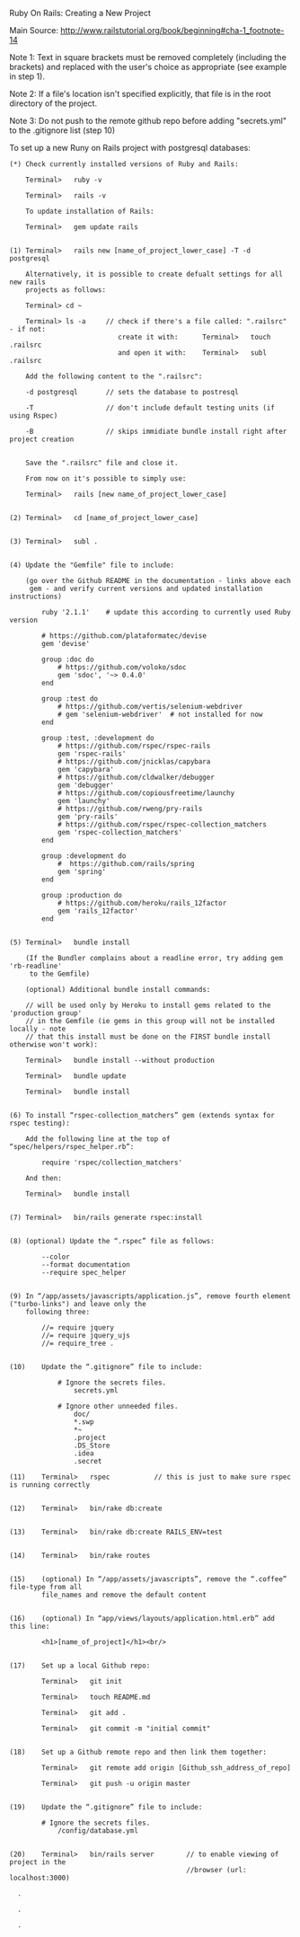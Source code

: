 
Ruby On Rails: Creating a New Project


Main Source:  http://www.railstutorial.org/book/beginning#cha-1_footnote-14


Note 1: Text in square brackets must be removed completely (including the brackets)
 		and replaced with the user's choice as appropriate (see example in step 1).

Note 2:	If a file's location isn't specified explicitly, that file is in the root directory
		of the project.

Note 3: Do not push to the remote github repo before adding "secrets.yml" to the .gitignore list (step 10)


To set up a new Runy on Rails project with postgresql databases:

	(*)	Check currently installed versions of Ruby and Rails:

		Terminal>	ruby -v

		Terminal>	rails -v

		To update installation of Rails:

		Terminal>	gem update rails


	(1)	Terminal>	rails new [name_of_project_lower_case] -T -d postgresql

		Alternatively, it is possible to create defualt settings for all new rails
		projects as follows:

		Terminal> cd ~

		Terminal> ls -a 	// check if there's a file called: ".railsrc" - if not:
							   create it with: 		Terminal> 	touch .railsrc
							   and open it with: 	Terminal> 	subl .railsrc	

		Add the following content to the ".railsrc":

		-d postgresql		// sets the database to postresql

		-T  				// don't include default testing units (if using Rspec)

		-B  				// skips immidiate bundle install right after project creation


		Save the ".railsrc" file and close it.

		From now on it's possible to simply use: 	

		Terminal> 	rails [new name_of_project_lower_case]


	(2)	Terminal>	cd [name_of_project_lower_case]


	(3)	Terminal> 	subl .


	(4)	Update the "Gemfile" file to include:

		(go over the Github README in the documentation - links above each 
		 gem - and verify current versions and updated installation instructions)

			ruby '2.1.1'   	# update this according to currently used Ruby version

			# https://github.com/plataformatec/devise
			gem 'devise'

			group :doc do
				# https://github.com/voloko/sdoc
				gem 'sdoc', '~> 0.4.0'
			end

			group :test do
				# https://github.com/vertis/selenium-webdriver
				# gem 'selenium-webdriver'  # not installed for now
			end

			group :test, :development do
				# https://github.com/rspec/rspec-rails
				gem 'rspec-rails'
				# https://github.com/jnicklas/capybara
				gem 'capybara'
				# https://github.com/cldwalker/debugger
				gem 'debugger'
				# https://github.com/copiousfreetime/launchy
				gem 'launchy'
				# https://github.com/rweng/pry-rails
				gem 'pry-rails'
			    # https://github.com/rspec/rspec-collection_matchers
			    gem 'rspec-collection_matchers'
			end

			group :development do
				#  https://github.com/rails/spring
				gem 'spring'
			end

			group :production do
				# https://github.com/heroku/rails_12factor	
			 	gem 'rails_12factor'		
			end


	(5)	Terminal> 	bundle install

		(If the Bundler complains about a readline error, try adding gem 'rb-readline'
		 to the Gemfile)	

		(optional) Additional bundle install commands:

		// will be used only by Heroku to install gems related to the 'production group'
		// in the Gemfile (ie gems in this group will not be installed locally - note
		// that this install must be done on the FIRST bundle install otherwise won't work):

		Terminal>	bundle install --without production

		Terminal>	bundle update

		Terminal>	bundle install


	(6)	To install “rspec-collection_matchers” gem (extends syntax for rspec testing):

		Add the following line at the top of “spec/helpers/rspec_helper.rb”:

			require 'rspec/collection_matchers'

		And then:

		Terminal> 	bundle install


	(7)	Terminal> 	bin/rails generate rspec:install	


	(8)	(optional) Update the “.rspec” file as follows:

			--color
			--format documentation
			--require spec_helper


	(9)	In “/app/assets/javascripts/application.js”, remove fourth element ("turbo-links") and leave only the
		following three:

			//= require jquery
			//= require jquery_ujs
			//= require_tree .


	(10)	Update the “.gitignore” file to include:

				# Ignore the secrets files.
					secrets.yml

				# Ignore other unneeded files.
					doc/
					*.swp
					*~
					.project
					.DS_Store
					.idea
					.secret

	(11)	Terminal> 	rspec  			// this is just to make sure rspec is running correctly


	(12)	Terminal> 	bin/rake db:create


	(13)	Terminal> 	bin/rake db:create RAILS_ENV=test


	(14) 	Terminal> 	bin/rake routes				


	(15)	(optional) In “/app/assets/javascripts”, remove the “.coffee” file-type from all 
			file_names and remove the default content


	(16)	(optional) In “app/views/layouts/application.html.erb” add this line:

			<h1>[name_of_project]</h1><br/>


	(17)	Set up a local Github repo:

 			Terminal>	git init

 			Terminal>	touch README.md

			Terminal> 	git add .
			
			Terminal>	git commit -m "initial commit"


	(18)	Set up a Github remote repo and then link them together:

			Terminal>	git remote add origin [Github_ssh_address_of_repo]

			Terminal>	git push -u origin master	


	(19)	Update the “.gitignore” file to include:

			# Ignore the secrets files.
				/config/database.yml


	(20)	Terminal> 	bin/rails server 		// to enable viewing of project in the 
												//browser (url: localhost:3000)

	  .

	  .

	  .

	  